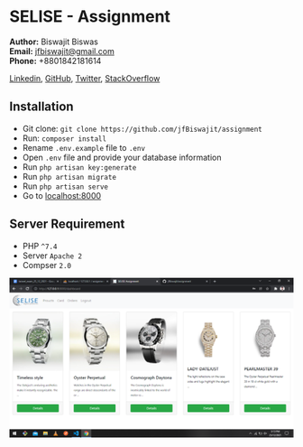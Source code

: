# SELISE - Assignment

**Author:** Biswajit Biswas\
**Email:** jfbiswajit@gmail.com\
**Phone:** +8801842181614

[Linkedin](https://www.linkedin.com/in/jfbiswajit), [GitHub](https://github.com/jfBiswajit), [Twitter](https://twitter.com/jfBiswajit), [StackOverflow](https://stackoverflow.com/users/11703105/biswajit-biswas) 

## Installation
- Git clone: `git clone https://github.com/jfBiswajit/assignment`
- Run: `composer install`
- Rename `.env.example` file to `.env`
- Open `.env` file and provide your database information
- Run  `php artisan key:generate`
- Run  `php artisan migrate`
- Run  `php artisan serve`
- Go to  [localhost:8000](http://localhost:8000/)

## Server Requirement
- PHP `^7.4`
- Server `Apache 2`
- Compser `2.0`


![Indexl](screenshorts/home.png?raw=true 'Home Page')
